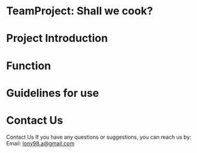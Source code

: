 # TeamProject: Shall we cook?

# Project Introduction

# Function

# Guidelines for use

# Contact Us
Contact Us
If you have any questions or suggestions, you can reach us by:
Email: lony98.a@gmail.com
